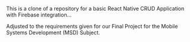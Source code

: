 This is a clone of a repository for a basic React Native CRUD Application with Firebase integration...

Adjusted to the requirements given for our Final Project for the Mobile Systems Development (MSD) Subject.